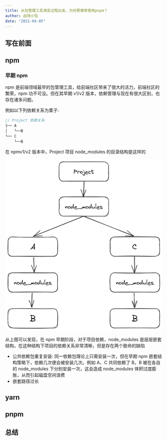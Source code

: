 ```yaml
---
title: 从包管理工具演变过程出发，为何更推荐使用pnpm？
author: 战场小包
date: "2021-04-05"
---
```


## 写在前面

## npm

### 早期 npm

npm 是前端领域最早的包管理工具，给前端社区带来了很大的活力，前端社区的繁荣，npm 功不可没。但在其早期 v1/v2 版本，依赖管理与现在有很大区别，也存在诸多问题。

例如以下列依赖关系为栗子:

```js
// Project 依赖关系
├── A
│   └──B
└── C
    └──B
```

在 npmv1/v2 版本中，Project 项目 node_modules 的目录结构是这样的

![](./../.vuepress/public/images/base/npm2-node-module.png)

从上图可以发现，在 npm 早期阶段，对于项目依赖，node_modules 是层层嵌套结构，在这种结构下项目的依赖关系非常清晰，但是存在两个致命的缺陷

- 公共依赖包重复安装: 同一依赖包理论上只需安装一次，但在早期 npm 嵌套结构策略下，依赖几次便会被安装几次。例如 A、C 共同依赖了 B，B 被在各自的 node_modules 下分别安装一次，这会造成 node_modules 体积过度膨胀，从而引起磁盘空间浪费
- 嵌套路径过长

## yarn

## pnpm

## 总结

